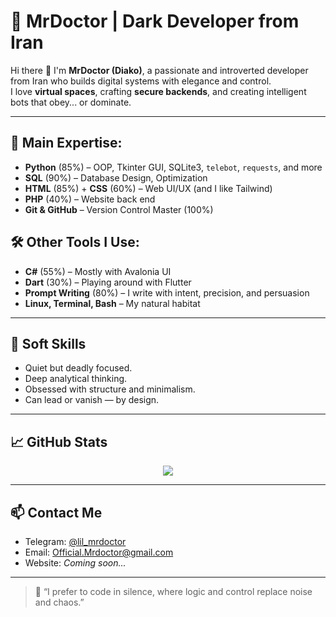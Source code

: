 # 🥷 MrDoctor | Dark Developer from Iran

Hi there 👋 I'm **MrDoctor (Diako)**, a passionate and introverted developer from Iran who builds digital systems with elegance and control.  
I love **virtual spaces**, crafting **secure backends**, and creating intelligent bots that obey... or dominate.

---

## 🧠 Main Expertise:
- **Python** (85%) – OOP, Tkinter GUI, SQLite3, `telebot`, `requests`, and more
- **SQL** (90%) – Database Design, Optimization
- **HTML** (85%) + **CSS** (60%) – Web UI/UX (and I like Tailwind)
- **PHP** (40%) – Website back end 
- **Git & GitHub** – Version Control Master (100%)

## 🛠️ Other Tools I Use:
- **C#** (55%) – Mostly with Avalonia UI
- **Dart** (30%) – Playing around with Flutter
- **Prompt Writing** (80%) – I write with intent, precision, and persuasion
- **Linux, Terminal, Bash** – My natural habitat

---

## 🎯 Soft Skills
- Quiet but deadly focused.
- Deep analytical thinking.
- Obsessed with structure and minimalism.
- Can lead or vanish — by design.

---

## 📈 GitHub Stats
<p align="center">
  <img src="https://github-readme-stats.vercel.app/api?username=xMrDoctor&show_icons=true&theme=radical"/>
<!--   <img src="https://github-readme-streak-stats.herokuapp.com/?user=xMrDoctor&theme=radical"/>
  <img src="https://github-readme-stats.vercel.app/api/top-langs/?username=xMrDoctor&layout=compact&theme=radical"/> -->
</p>

---

## 📫 Contact Me
- Telegram: [@lil_mrdoctor](https://t.me/lil_mrdoctor)
- Email: Official.Mrdoctor@gmail.com
- Website: *Coming soon...*

---

> 🖤 “I prefer to code in silence, where logic and control replace noise and chaos.”
